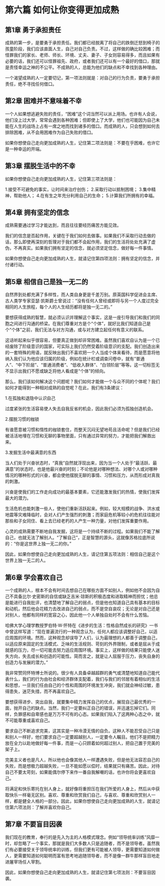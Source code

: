 # 第六篇 如何让你变得更加成熟

## 第1章 勇于承担责任

成熟的第一步，是要勇于承担责任。我们都已经脱离了将自己的跌倒迁怒到椅子的孩童阶段，我们应该直面人生，自己对自己负责。不过，这样做的确比较困难；而怪罪我们的家长、老师、师长、环境、丈夫、妻子、子女则容易得多，而且如果有必要的话，我们还可以怪罪祖先、政府，或者我们还可以有一个最好的借口，那就是责怪幸运之神的不公平。不成熟的人，总能为他们的缺点和不幸找到各种理由。

一个渴望成熟的人一定要切记，第一项法则就是：对自己的行为负责，要勇于承担责任，绝不寻找任何借口。

## 第2章 困难并不意味着不幸

一个人如果想逃避失败的责任，“困难”这个词当然可以派上用场。也许有人会说，他们没上过大学，常常会遇到各种困难；但即使上了大学，他们也可能因为自己未能在人生的战场上占有一席之地而找到诸多的借口。而成熟的人，只会想到如何去排除困难，从不会用困难作为自己失败的借口。

如果你想使自己走向更加成熟的人生，记住第二项法则是：不要在乎困难，也许它是一种幸运的开端。

## 第3章 摆脱生活中的不幸

如果你想使自己走向更加成熟的人生，记住第三项法则是：

1.接受不可避免的事实，让时间来治疗创伤；
2.采取行动以抵制困境；
3.集中精神，帮助他人；
4.在有生之年充分利用自己的生命；
5.计算我们所拥有的幸福。

## 第4章 拥有坚定的信念

成熟需要通过学习才能达到，而且往往要经历痛苦方能见效。

我们的信念是否起作用，关键在于我们如何去做事。如果我们不采取行动去做的话，那么即使再深刻的哲理对于我们都不会起作用，我们的生活将处处充满了虚伪，不再真实。如果我们拥有坚定的信念，就必须坚定信念，做好每一件事情。

如果你想使自己走向更加成熟的人生，就请记住第四项法则：拥有坚定的信念，并付诸行动。


## 第5章 相信自己是独一无二的

自然界到处都充满了多样性，而人类自身更是千差万别。原英国科学促进会主席、古人类学专家亚瑟·凯斯爵士曾说过：“没有任何人曾经或即将与另一个人度过完全相同的人生旅程，每个人的人生经历都将是独一无二的。”

要想获得成熟的智慧，就必须认识并理解这个事实，这是一座引导我们和我们的同胞之间进行沟通的桥梁。在我们尊重对方是个“个体”，就好比我们知道自己是个“个体”之前，我们无法与对方沟通，或与对方建立起任何有意义的联系。

这话听起来似乎很容易，但要真正做到却非常困难。虽然我们喜欢自认为是一个已经废除了阶级意识的国家，可实际上我们仍然受着阶级意识的支配。我们创造出来的一套特殊的用语，就反映出我们不喜欢把一个人当成个体来看待，而是愿意将他纳入我们认为他应该归属的阶级，例如在统计栏或调查问卷中，就有“普通人”、“中下阶层”、“普通消费者”、“低收入群体”、“白领阶层”等等。这一切标签无不显示出我们不愿或缺乏将他人看成是“个体”的倾向。

那么，我们该如何解决这个问题呢？我们如何才能做一个与众不同的个体呢？我们如何才能得到一种相对成熟的自觉呢？在此，我们有3条建议：

1.在孤独和退隐中认识自己

过度紧张的生活容易使人失去自我反省的机会，因此我们必须为孤独创造机会。

2.摆脱习惯的枷锁

有谁愿意被习惯和惰性的枷锁套住，而整天沉闷无望地苟且活命呢？但是我们已经被活活地埋在习惯和无聊的事物里面，只有通过异常的努力，才能把我们解救出来。

3.发掘生活中最满意的东西

当人们处于兴奋状态时，“真我”自然就浮现出来，因为当一个人处于“最活跃、最满意”的状态时，也是他最兴奋的时刻；不论他是对哪种想法、对哪个人或对哪种情况的哪种形式的兴奋，都会使他摆脱无聊的事情、习惯和压力，从而形成对真我的刺激。

兴奋是使我们的工作走向成功的最基本要素，它还能激发我们的热情，使我们发挥最大的潜力。

生活危机也能刺激一些人，使他们重新活跃起来。例如，较大规模的战争、洪水或地震等灾难降临时，会对人们产生强烈的刺激；而家庭危机等较小的危机往往能对那些和子女同住、看上去已经老朽的人产生一种力量，对他们发挥重要作用。

心灵的成熟需要不断地自我发掘，这将是一个持续不断的过程。如果我们不能了解自己，也就无法了解别人。“了解自己”，正是智慧的源头，这就像苏格拉底所说的：“你是这世界上独一无二的你。”

因此，如果你想使自己走向更加成熟的人生，请记住第五项法则：相信自己是这个世界上独一无二的人。

## 第6章 学会喜欢自己

一个成熟的人，根本不会有时间去想自己在哪些方面不如别人，例如他不会因为自己不具备比尔·史密斯的自信或缺乏吉米·琼斯的积极态度和进取精神而担忧；他总是能进行自我批评，也清楚地了解自己的弱点，但是他也知道自己具有基本的目标和动机，然后他会花精力去改进自己的弱点，而不是空自哀叹；无论是对自己还是对别人，他都有同样的宽容之心，因此他一个人单独自处时不会有什么苦恼。

哈佛大学心理学教授罗伯特·W·怀特在《进步的生活：性格自然成长的研究》一书中曾这样写道：“现在普遍流行的一种观念认为，任何人都应该调整好自己，以适应周围的环境。然而，这种观念却误导了人们，认为最理想的人都善于调整自己，以适应原来固定的生活模式、乏味的生活规则、苛刻的外界限制，或者是屈从于成就感的压力，尽一切可能去努力适应周围环境。事实上，这样做的结果只能使人迷失方向，失去成长和创造的可能性。简而言之，就是让人屈服于压力，丧失自身的创造力与发展的潜力。”

我非常赞同怀特博士所说的。很少有人具备卓越超群的勇气或清楚地知道自己能代表什么，我们的行为由社会和经济群体支配着，我们与我们的邻居有着相似的生活和思想，一旦我们任由自己的个性和周围的环境发生冲突，我们就会神经过敏，患得患失，迷茫失措，而不再喜欢自己。

要想获得进步、突出自我，就要集中精力发挥自己的优点，展现自己最优秀的一面，抛开自己的缺点。当然，我们一定要纠正自己的错误，并迅速忘掉它们。同样，负罪感和自卑感也是万万不可有的心态。如果我们陷入了这两种心态之中，就不可能尊重或喜欢自己。

要求自己不断追求完美，这其实是一种冷漠无情的自负。这种人不能忍受自己只是和别人一样好，他们要求自己一定要超越别人，一定要令人瞩目。他们不是把精力放在全力以赴地做好每一件事，而是一心只顾着如何超过别人，把自己置于完美的架子上。

完美主义者也是凡人，所以他也会像其他人一样遭遇失败，但是他无法容忍自己的失败，而是想极力超越失败，一旦不能如愿以偿时，结果就只有痛苦。因此，对待自己不要太苛刻，如果能偶尔停下来作一番自我解嘲的话，也许你将会更喜欢自己。

将满足和快乐寄托在别人身上，就好像将重担压在我们所爱的人身上，然后从中获取快乐一样毫无区别。喜欢、尊重和欣赏我们自己，与喜欢、尊重和欣赏别人一样，都是健全人格的一部分。因此，如果你想使自己走向更加成熟的人生，就请记住第六项法则：了解并喜欢你自己。

## 第7章 不要盲目因袭

我们现在的教育，奉行的是先入为主的人格模式理念。例如“领导统率训练”风靡一时，却忽略了一个事实，那就是我们大多数人只是追随者，而不是领导者。虽然我们有必要接受关于领导统率的训练，但我们更有可能被人领导，更需要知道如何做人，更需要知道如何聪明而富有思考地追随领导者，而不是像一群牛那样盲目地走进屠宰场任人宰割。

因此，如果你想使自己走向更加成熟的人生，就请记住第七项法则：不要盲目因袭。
